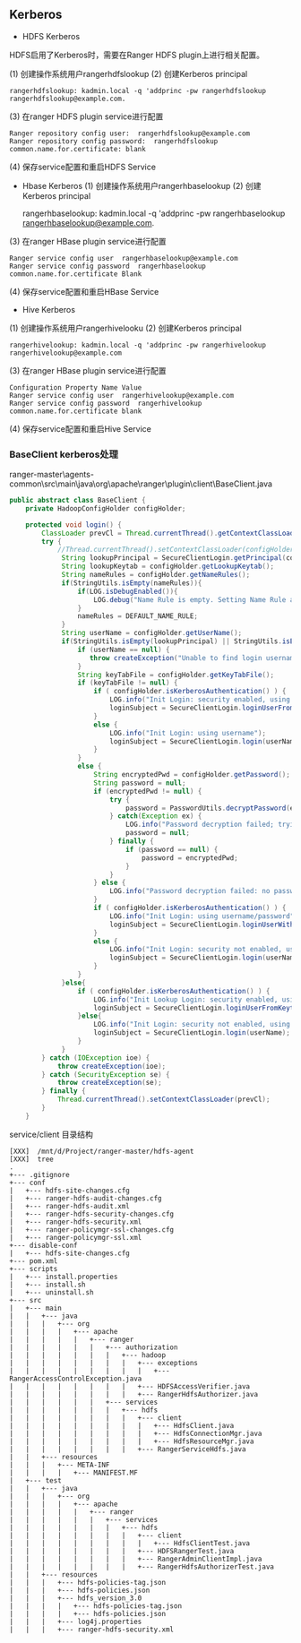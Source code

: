 
## Kerberos
- HDFS Kerberos

HDFS启用了Kerberos时，需要在Ranger HDFS plugin上进行相关配置。

(1) 创建操作系统用户rangerhdfslookup
(2) 创建Kerberos principal

    rangerhdfslookup: kadmin.local -q 'addprinc -pw rangerhdfslookup rangerhdfslookup@example.com. 

(3) 在ranger HDFS plugin service进行配置

    Ranger repository config user:	rangerhdfslookup@example.com
    Ranger repository config password:	rangerhdfslookup
    common.name.for.certificate: blank
(4) 保存service配置和重启HDFS Service
-  Hbase Kerberos
(1) 创建操作系统用户rangerhbaselookup
(2) 创建Kerberos principal

    rangerhbaselookup: kadmin.local -q 'addprinc -pw rangerhbaselookup rangerhbaselookup@example.com. 

(3) 在ranger HBase plugin service进行配置

    Ranger service config user	rangerhbaselookup@example.com
    Ranger service config password	rangerhbaselookup
    common.name.for.certificate	Blank

(4) 保存service配置和重启HBase Service

- Hive Kerberos

(1) 创建操作系统用户rangerhivelooku
(2) 创建Kerberos principal

    rangerhivelookup: kadmin.local -q 'addprinc -pw rangerhivelookup rangerhivelookup@example.com

(3) 在ranger HBase plugin service进行配置

    Configuration Property Name	Value
    Ranger service config user	rangerhivelookup@example.com
    Ranger service config password	rangerhivelookup
    common.name.for.certificate	blank

(4) 保存service配置和重启Hive Service


### BaseClient kerberos处理

ranger-master\agents-common\src\main\java\org\apache\ranger\plugin\client\BaseClient.java

```JAVA
public abstract class BaseClient {
	private HadoopConfigHolder configHolder;

	protected void login() {
		ClassLoader prevCl = Thread.currentThread().getContextClassLoader();
		try {
			//Thread.currentThread().setContextClassLoader(configHolder.getClassLoader());
			 String lookupPrincipal = SecureClientLogin.getPrincipal(configHolder.getLookupPrincipal(), java.net.InetAddress.getLocalHost().getCanonicalHostName());
			 String lookupKeytab = configHolder.getLookupKeytab();
			 String nameRules = configHolder.getNameRules();
			 if(StringUtils.isEmpty(nameRules)){
				 if(LOG.isDebugEnabled()){
					 LOG.debug("Name Rule is empty. Setting Name Rule as 'DEFAULT'");
				 }
				 nameRules = DEFAULT_NAME_RULE;
			 }
			 String userName = configHolder.getUserName();
			 if(StringUtils.isEmpty(lookupPrincipal) || StringUtils.isEmpty(lookupKeytab)){
				 if (userName == null) {
					throw createException("Unable to find login username for hadoop environment, [" + serviceName + "]", null);
				 }
				 String keyTabFile = configHolder.getKeyTabFile();
				 if (keyTabFile != null) {
					 if ( configHolder.isKerberosAuthentication() ) {
						 LOG.info("Init Login: security enabled, using username/keytab");
						 loginSubject = SecureClientLogin.loginUserFromKeytab(userName, keyTabFile, nameRules);
					 }
					 else {
						 LOG.info("Init Login: using username");
						 loginSubject = SecureClientLogin.login(userName);
					 }
				 }
				 else {
					 String encryptedPwd = configHolder.getPassword();
					 String password = null;
					 if (encryptedPwd != null) {
					     try {
					         password = PasswordUtils.decryptPassword(encryptedPwd);
					     } catch(Exception ex) {
					         LOG.info("Password decryption failed; trying connection with received password string");
					         password = null;
					     } finally {
					         if (password == null) {
					             password = encryptedPwd;
					         }
					     }
					 } else {
					     LOG.info("Password decryption failed: no password was configured");
					 }
					 if ( configHolder.isKerberosAuthentication() ) {
						 LOG.info("Init Login: using username/password");
						 loginSubject = SecureClientLogin.loginUserWithPassword(userName, password);
					 }
					 else {
						 LOG.info("Init Login: security not enabled, using username");
						 loginSubject = SecureClientLogin.login(userName);
					 }
				 }
			 }else{
				 if ( configHolder.isKerberosAuthentication() ) {
					 LOG.info("Init Lookup Login: security enabled, using lookupPrincipal/lookupKeytab");
					 loginSubject = SecureClientLogin.loginUserFromKeytab(lookupPrincipal, lookupKeytab, nameRules);
				 }else{
					 LOG.info("Init Login: security not enabled, using username");
					 loginSubject = SecureClientLogin.login(userName);
				 }
			 }
		} catch (IOException ioe) {
			throw createException(ioe);
		} catch (SecurityException se) {
			throw createException(se);
		} finally {
			Thread.currentThread().setContextClassLoader(prevCl);
		}
	}
```

service/client 目录结构


```shell
[XXX]  /mnt/d/Project/ranger-master/hdfs-agent
[XXX]  tree
.
+--- .gitignore
+--- conf
|   +--- hdfs-site-changes.cfg
|   +--- ranger-hdfs-audit-changes.cfg
|   +--- ranger-hdfs-audit.xml
|   +--- ranger-hdfs-security-changes.cfg
|   +--- ranger-hdfs-security.xml
|   +--- ranger-policymgr-ssl-changes.cfg
|   +--- ranger-policymgr-ssl.xml
+--- disable-conf
|   +--- hdfs-site-changes.cfg
+--- pom.xml
+--- scripts
|   +--- install.properties
|   +--- install.sh
|   +--- uninstall.sh
+--- src
|   +--- main
|   |   +--- java
|   |   |   +--- org
|   |   |   |   +--- apache
|   |   |   |   |   +--- ranger
|   |   |   |   |   |   +--- authorization
|   |   |   |   |   |   |   +--- hadoop
|   |   |   |   |   |   |   |   +--- exceptions
|   |   |   |   |   |   |   |   |   +--- RangerAccessControlException.java
|   |   |   |   |   |   |   |   +--- HDFSAccessVerifier.java
|   |   |   |   |   |   |   |   +--- RangerHdfsAuthorizer.java
|   |   |   |   |   |   +--- services
|   |   |   |   |   |   |   +--- hdfs
|   |   |   |   |   |   |   |   +--- client
|   |   |   |   |   |   |   |   |   +--- HdfsClient.java
|   |   |   |   |   |   |   |   |   +--- HdfsConnectionMgr.java
|   |   |   |   |   |   |   |   |   +--- HdfsResourceMgr.java
|   |   |   |   |   |   |   |   +--- RangerServiceHdfs.java
|   |   +--- resources
|   |   |   +--- META-INF
|   |   |   |   +--- MANIFEST.MF
|   +--- test
|   |   +--- java
|   |   |   +--- org
|   |   |   |   +--- apache
|   |   |   |   |   +--- ranger
|   |   |   |   |   |   +--- services
|   |   |   |   |   |   |   +--- hdfs
|   |   |   |   |   |   |   |   +--- client
|   |   |   |   |   |   |   |   |   +--- HdfsClientTest.java
|   |   |   |   |   |   |   |   +--- HDFSRangerTest.java
|   |   |   |   |   |   |   |   +--- RangerAdminClientImpl.java
|   |   |   |   |   |   |   |   +--- RangerHdfsAuthorizerTest.java
|   |   +--- resources
|   |   |   +--- hdfs-policies-tag.json
|   |   |   +--- hdfs-policies.json
|   |   |   +--- hdfs_version_3.0
|   |   |   |   +--- hdfs-policies-tag.json
|   |   |   |   +--- hdfs-policies.json
|   |   |   +--- log4j.properties
|   |   |   +--- ranger-hdfs-security.xml

```

